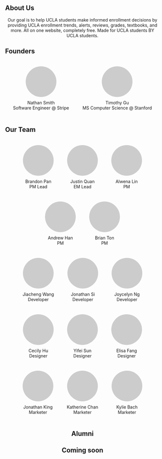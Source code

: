 <!-- About Us Section -->
<h2 class="text-center mb-10 font-bold text-3xl">
  About Us
</h2>
<div class="centered-content">
  Our goal is to help UCLA students make informed enrollment decisions by providing UCLA enrollment trends, alerts, reviews, grades, textbooks, and more. All on one website, completely free. Made for UCLA students BY UCLA students.
</div>

<!-- Founders Section -->
<h2 class="text-center mb-10 font-bold text-3xl">
  Founders
</h2>
<div class="centered-content">
  <div class="team-component">
    <div class="team-icon" style="background-image: url('https://drive.google.com/uc?export=view&id=1zEhcr1a8Xb9VVhniOuVo51sqk8I3Tjsm')"></div>
    <div class="team-details">
      Nathan Smith <br>
      Software Engineer @ Stripe
    </div>
  </div>

  <div class="team-component">
    <div class="team-icon"></div>
    <div class="team-details">
      Timothy Gu <br>
      MS Computer Science @ Stanford
    </div>
  </div>
</div>

<!-- Our Team Section -->
<h2 class="text-center mb-10 font-bold text-3xl">
  Our Team
</h2>
<div class="centered-content">
  <!-- LEADS -->
  <div class="team-row">
    <div class="team-component">
      <div class="team-icon" style="background-image: url('https://drive.google.com/uc?export=view&id=1-nLDxfv5mkBHWYJ8Yj1-UFJSL9sjfAvZ')"></div>
      <div class="team-details">
        Brandon Pan <br>
        PM Lead <br>
      </div>
    </div>
    <div class="team-component">
      <div class="team-icon" style="background-image: url('https://drive.google.com/uc?export=view&id=1TL4xygzAmXZzZdAd8-3yg-UoiV8no-lZ')"></div>
      <div class="team-details">
        Justin Quan <br>
        EM Lead <br>
      </div>
    </div>
  <!-- PMs -->
    <div class="team-component">
      <div class="team-icon" style="background-image: url('https://drive.google.com/uc?export=view&id=1FiIgRPq3N2zMnW_qeWuQL4ueck12Yn_l')"></div>
      <div class="team-details">
        Alwena Lin <br>
        PM <br>
      </div>
    </div>
    <div class="team-component">
      <div class="team-icon" style="background-image: url('https://drive.google.com/uc?export=view&id=1iqwt1-l9jOQNt5Ym1ONeOlp3K6hF405S')"></div>
      <div class="team-details">
        Andrew Han <br>
        PM <br>
      </div>
    </div>
    <div class="team-component">
      <div class="team-icon" style="background-image: url('https://drive.google.com/uc?export=view&id=187nJz7rjo05EHUVlyrWI3iz4tpwaZBIB')"></div>
      <div class="team-details">
        Brian Ton <br>
        PM <br>
      </div>
    </div>

  <!-- Devs -->
  <div class="team-row">
    <div class="team-component">
      <div class="team-icon" style="background-image: url('https://drive.google.com/uc?export=view&id=1Qzqz6Jjxvigtyvw1CKyo6nAgxjGYOdxQ')"></div>
      <div class="team-details">
        Jiacheng Wang <br>
        Developer <br>
      </div>
    </div>
    <div class="team-component">
      <div class="team-icon" style="background-image: url('https://drive.google.com/uc?export=view&id=1kqmK-6fEj-8JjgZ0WYdEUxOzR7kIfFSt')"></div>
      <div class="team-details">
        Jonathan Si <br>
        Developer <br>
      </div>
    </div>
    <div class="team-component">
      <div class="team-icon" style="background-image: url('https://drive.google.com/uc?export=view&id=1X8VgRlJPpE_JUmanf2H3CHB36DMDmvg_')"></div>
      <div class="team-details">
        Joycelyn Ng <br>
        Developer <br>
      </div>
    </div>
  <!-- Desginers -->
    <div class="team-component">
      <div class="team-icon" style="background-image: url('https://drive.google.com/uc?export=view&id=19-nRs0eg7F71cSw3abjd4D3UJWgX4NPC')"></div>
      <div class="team-details">
        Cecily Hu <br>
        Designer <br>
      </div>
    </div>
    <div class="team-component">
      <div class="team-icon" style="background-image: url('https://drive.google.com/uc?export=view&id=1OZZYNh4VokfD6PZxVm5DC7FGseuqL9Om')"></div>
      <div class="team-details">
        Yifei Sun <br>
        Designer <br>
      </div>
    </div>
    <div class="team-component">
      <div class="team-icon" style="background-image: url('https://drive.google.com/uc?export=view&id=1s7pysLB3C84SqXduJUkxD2rCz0865pvc')"></div>
      <div class="team-details">
        Elisa Fang <br>
        Designer <br>
      </div>
    </div>

  <!-- Marketers -->
  <div class="team-row">
    <div class="team-component">
      <div class="team-icon" style="background-image: url('https://drive.google.com/uc?export=view&id=1XjDvIah8tFJET3ZZTvS5vv1UDnZPRNZK')"></div>
      <div class="team-details">
        Jonathan King <br>
        Marketer <br>
      </div>
    </div>
    <div class="team-component">
      <div class="team-icon" style="background-image: url('https://drive.google.com/uc?export=view&id=1nhOAeFLPEP1-gccQykSnJJgdU7KNuuxu')"></div>
      <div class="team-details">
        Katherine Chan <br>
        Marketer <br>
      </div>
    </div>
    <div class="team-component">
      <div class="team-icon" style="background-image: url('https://drive.google.com/uc?export=view&id=1nCmo49fj2mZDd_MXFDBPi9o4-UK8ryiv')"></div>
      <div class="team-details">
        Kylie Bach <br>
        Marketer <br>
      </div>
    </div>
  </div>
</div>

<!-- Alumni Section -->
<h2 class="text-center mb-10 font-bold text-3xl">
  Alumni
</h2>
<div class="centered-content">
  <div class="team-row">
  <h2>Coming soon</h2>
    <!-- <div class="team-component">
      <div class="team-icon"></div>
      <div class="team-details">
        First & Last Name <br>
        Major & Year
      </div>
    </div> -->
  </div>
</div>

<script>
// Hide the team icons initially
var teamIcons = document.querySelectorAll('.team-icon');
teamIcons.forEach(function(icon) {
  icon.style.backgroundColor = '#ccc';
});

// Load the team icons and display them once loaded
window.addEventListener('load', function() {
  teamIcons.forEach(function(icon) {
    var imageUrl = icon.style.backgroundImage.replace(/^url\(["']?([^"']*)["']?\)$/i, '$1');
    var image = new Image();
    image.src = imageUrl;
    image.addEventListener('load', function() {
      icon.style.backgroundImage = 'url(' + imageUrl + ')';
    });
  });
});
</script>

<style>
/* CSS for the founder and team components */
.team-component {
  display: inline-block;
  margin: 20px;
  text-align: center;
}

/* CSS for the team icons */
.team-icon {
  width: 100px;
  height: 100px;
  border-radius: 50%;
  background-color: #ccc;
  margin-bottom: 10px;
  margin-left: auto;
  margin-right: auto;
  background-size: cover;
  background-repeat: no-repeat;
  background-position: center;
}

/* Additional CSS for positioning and alignment of the content */
.centered-content {
  text-align: center;
  margin-bottom: 30px;
}

/* CSS for the section titles */
.section-title {
  text-align: center;
  margin-bottom: 10px;
  font-weight: bold;
}

.section-title h2 {
  font-size: 30px;
}
</style>
